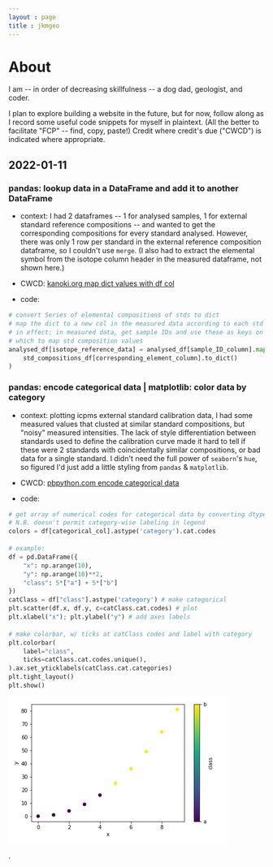 ```yaml
---
layout : page
title : jkmgeo
---
```



[//]: # (Jekyll header info is optional; can also comment with `<!-- -->`)


# About
I am -- in order of decreasing skillfulness -- a dog dad, geologist, and coder.


I plan to explore building a website in the future, but for now, follow along as I record some useful code snippets for myself in plaintext. (All the better to facilitate "FCP" -- find, copy, paste!) Credit where credit's due ("CWCD") is indicated where appropriate.


## 2022-01-11

### pandas: lookup data in a DataFrame and add it to another DataFrame

- context: I had 2 dataframes -- 1 for analysed samples, 1 for external standard reference compositions -- and wanted to get the corresponding compositions for every standard analysed. However, there was only 1 row per standard in the external reference composition dataframe, so I couldn't use `merge`. (I also had to extract the elemental symbol from the isotope column header in the measured dataframe, not shown here.)

- CWCD: [kanoki.org map dict values with df col](https://kanoki.org/2019/04/06/pandas-map-dictionary-values-with-dataframe-columns/)

- code:

```python
# convert Series of elemental compositions of stds to dict
# map the dict to a new col in the measured data according to each std's ID
# in effect: in measured data, get sample IDs and use these as keys on 
# which to map std composition values
analysed_df[isotope_reference_data] = analysed_df[sample_ID_column].map(
    std_compositions_df[corresponding_element_column].to_dict()
)
```

### pandas: encode categorical data | matplotlib: color data by category

- context: plotting icpms external standard calibration data, I had some measured values that clusted at similar standard compositions, but "noisy" measured intensities. The lack of style differentiation between standards used to define the calibration curve made it hard to tell if these were 2 standards with coincidentally similar compositions, or bad data for a single standard. I didn't need the full power of `seaborn`'s `hue`, so figured I'd just add a little styling from `pandas` & `matplotlib`.

- CWCD: [pbpython.com encode categorical data](https://pbpython.com/categorical-encoding.html)

- code:

```python
# get array of numerical codes for categorical data by converting dtype
# N.B. doesn't permit category-wise labeling in legend
colors = df[categorical_col].astype('category').cat.codes

# example:
df = pd.DataFrame({
    "x": np.arange(10),
    "y": np.arange(10)**2,
    "class": 5*["a"] + 5*["b"]
})
catClass = df["class"].astype('category') # make categorical
plt.scatter(df.x, df.y, c=catClass.cat.codes) # plot
plt.xlabel("x"); plt.ylabel("y") # add axes labels

# make colorbar, w/ ticks at catClass codes and label with category
plt.colorbar(
    label="class",
    ticks=catClass.cat.codes.unique(),
).ax.set_yticklabels(catClass.cat.categories)
plt.tight_layout()
plt.show()
```

![data colored by category](./_include/colored_cat_data.png)

.
